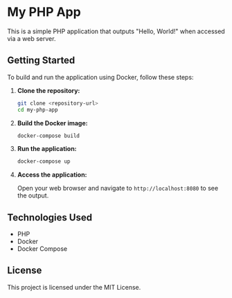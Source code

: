 # My PHP App

This is a simple PHP application that outputs "Hello, World!" when accessed via a web server.


## Getting Started

To build and run the application using Docker, follow these steps:

1. **Clone the repository:**

   ```bash
   git clone <repository-url>
   cd my-php-app
   ```

2. **Build the Docker image:**

   ```bash
   docker-compose build
   ```

3. **Run the application:**

   ```bash
   docker-compose up
   ```

4. **Access the application:**

   Open your web browser and navigate to `http://localhost:8080` to see the output.

## Technologies Used

- PHP
- Docker
- Docker Compose

## License

This project is licensed under the MIT License.